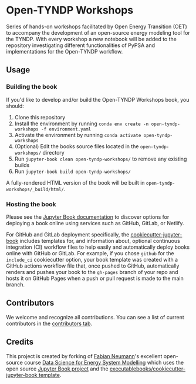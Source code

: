 # Open-TYNDP Workshops

Series of hands-on workshops facilitated by Open Energy Transition (OET) to accompany the development of an open-source energy modeling tool for the TYNDP.
With every workshop a new notebook will be added to the repository investigating different functionalities of PyPSA
and implementations for the Open-TYNDP workflow.

## Usage

### Building the book

If you'd like to develop and/or build the Open-TYNDP Workshops book, you should:

1. Clone this repository
2. Install the environment by running `conda env create -n open-tyndp-workshops -f environment.yaml`
3. Activate the environment by running `conda activate open-tyndp-workshops`
3. (Optional) Edit the books source files located in the `open-tyndp-workshops/` directory
4. Run `jupyter-book clean open-tyndp-workshops/` to remove any existing builds
5. Run `jupyter-book build open-tyndp-workshops/`

A fully-rendered HTML version of the book will be built in `open-tyndp-workshops/_build/html/`.

### Hosting the book

Please see the [Jupyter Book documentation](https://jupyterbook.org/publish/web.html) to discover options for deploying a book online using services such as GitHub, GitLab, or Netlify.

For GitHub and GitLab deployment specifically, the [cookiecutter-jupyter-book](https://github.com/executablebooks/cookiecutter-jupyter-book) includes templates for, and information about, optional continuous integration (CI) workflow files to help easily and automatically deploy books online with GitHub or GitLab. For example, if you chose `github` for the `include_ci` cookiecutter option, your book template was created with a GitHub actions workflow file that, once pushed to GitHub, automatically renders and pushes your book to the `gh-pages` branch of your repo and hosts it on GitHub Pages when a push or pull request is made to the main branch.

## Contributors

We welcome and recognize all contributions. You can see a list of current contributors in the [contributors tab](https://github.com/fneum/data-science-for-esm/graphs/contributors).

## Credits

This project is created by forking of [Fabian Neumann](https://github.com/fneum)'s excellent open-source course [Data Science for Energy System Modelling](https://github.com/fneum/data-science-for-esm) which uses the open source [Jupyter Book project](https://jupyterbook.org/) and the [executablebooks/cookiecutter-jupyter-book template](https://github.com/executablebooks/cookiecutter-jupyter-book).
